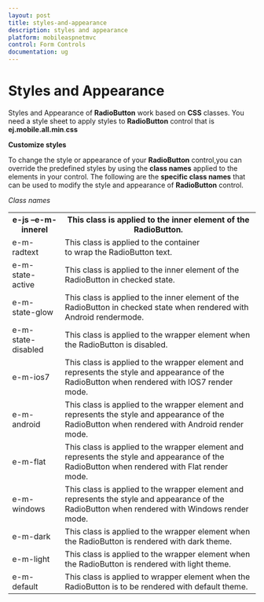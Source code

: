```yaml
---
layout: post
title: styles-and-appearance
description: styles and appearance
platform: mobileaspnetmvc
control: Form Controls
documentation: ug
---
```


# Styles and Appearance

Styles and Appearance of **RadioButton** work based on **CSS** classes. You need a style sheet to apply styles to **RadioButton** control that is **ej.mobile.all.min**.**css**

**Customize styles**

To change the style or appearance of your **RadioButton** control,you can override the predefined styles by using the **class names** applied to the elements in your control. The following are the **specific class names** that can be used to modify the style and appearance of **RadioButton** control.

_Class names_

<table>
<tr>
<th>
e-js –e-m-innerel</th><th>
This class is applied to the inner element of the RadioButton.</th></tr>
<tr>
<td>
e-m-radtext</td><td>
This class is applied to the container <div> to wrap the RadioButton text.</td></tr>
<tr>
<td>
e-m-state-active</td><td>
This class is applied to the inner element of the RadioButton in checked state.</td></tr>
<tr>
<td>
e-m-state-glow</td><td>
This class is applied to the inner element of the RadioButton in checked state when rendered with Android rendermode.</td></tr>
<tr>
<td>
e-m-state-disabled</td><td>
This class is applied to the wrapper element when the RadioButton is disabled.</td></tr>
<tr>
<td>
e-m-ios7</td><td>
This class is applied to the wrapper element and represents the style and appearance of the RadioButton when rendered with IOS7 render mode.</td></tr>
<tr>
<td>
e-m-android</td><td>
This class is applied to the wrapper element and represents the style and appearance of the RadioButton when rendered with Android render mode.</td></tr>
<tr>
<td>
e-m-flat</td><td>
This class is applied to the wrapper element and represents the style and appearance of the RadioButton when rendered with Flat render mode.</td></tr>
<tr>
<td>
e-m-windows</td><td>
This class is applied to the wrapper element and represents the style and appearance of the RadioButton when rendered with Windows render mode.</td></tr>
<tr>
<td>
e-m-dark</td><td>
This class is applied to the wrapper element when the RadioButton is rendered with dark theme.</td></tr>
<tr>
<td>
e-m-light</td><td>
This class is applied to the wrapper element when the RadioButton is rendered with light theme.</td></tr>
<tr>
<td>
e-m-default</td><td>
This class is applied to wrapper element when the RadioButton is to be rendered with default theme.</td></tr>
</table>


